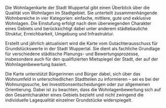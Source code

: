 Die Wohnlagenkarte der Stadt Wuppertal gibt einen Überblick über die Qualität von Wohnlagen im Stadtgebiet. Sie unterteilt zusammenhängende Wohnbereiche in vier Kategorien: einfache, mittlere, gute und exklusive Wohnlagen. Die Einstufung erfolgt nach dem überwiegenden Charakter eines Gebiets und berücksichtigt dabei unter anderem städtebauliche Struktur, Erreichbarkeit, Umgebung und Infrastruktur.

Erstellt und jährlich aktualisiert wird die Karte vom Gutachterausschuss für Grundstückswerte in der Stadt Wuppertal. Sie dient als fachliche Grundlage für verschiedene städtische Planungs- und Bewertungsprozesse, insbesondere auch für den qualifizierten Mietspiegel der Stadt, der auf der Wohnlagenbewertung basiert.

Die Karte unterstützt Bürgerinnen und Bürger dabei, sich über das Wohnumfeld in unterschiedlichen Stadtteilen zu informieren – sei es bei der Wohnungssuche, bei Investitionsentscheidungen oder zur allgemeinen Orientierung. Dabei ist zu beachten, dass die Wohnlagenbewertung sich auf den Gesamtcharakter eines Gebiets bezieht und nicht zwingend die individuelle Lagequalität einzelner Grundstücke widerspiegelt.